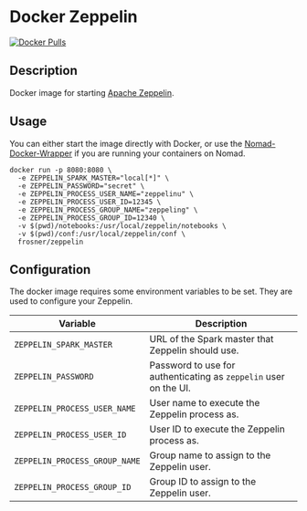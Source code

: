 # Docker Zeppelin

[![Docker Pulls](https://img.shields.io/docker/pulls/frosner/zeppelin.svg?maxAge=2592000)](https://hub.docker.com/r/frosner/zeppelin/)

## Description

Docker image for starting [Apache Zeppelin](https://zeppelin.apache.org/).

## Usage

You can either start the image directly with Docker, or use the [Nomad-Docker-Wrapper](https://github.com/FRosner/nomad-docker-wrapper) if you are running your containers on Nomad.

```
docker run -p 8080:8080 \
  -e ZEPPELIN_SPARK_MASTER="local[*]" \
  -e ZEPPELIN_PASSWORD="secret" \
  -e ZEPPELIN_PROCESS_USER_NAME="zeppelinu" \
  -e ZEPPELIN_PROCESS_USER_ID=12345 \
  -e ZEPPELIN_PROCESS_GROUP_NAME="zeppeling" \
  -e ZEPPELIN_PROCESS_GROUP_ID=12340 \
  -v $(pwd)/notebooks:/usr/local/zeppelin/notebooks \
  -v $(pwd)/conf:/usr/local/zeppelin/conf \
  frosner/zeppelin
```

## Configuration

The docker image requires some environment variables to be set. They are used to configure your Zeppelin.

| Variable | Description |
| -------- | ----------- |
| `ZEPPELIN_SPARK_MASTER` | URL of the Spark master that Zeppelin should use. |
| `ZEPPELIN_PASSWORD` | Password to use for authenticating as `zeppelin` user on the UI. |
| `ZEPPELIN_PROCESS_USER_NAME` | User name to execute the Zeppelin process as. |
| `ZEPPELIN_PROCESS_USER_ID` | User ID to execute the Zeppelin process as. |
| `ZEPPELIN_PROCESS_GROUP_NAME` | Group name to assign to the Zeppelin user. |
| `ZEPPELIN_PROCESS_GROUP_ID` | Group ID to assign to the Zeppelin user. |
